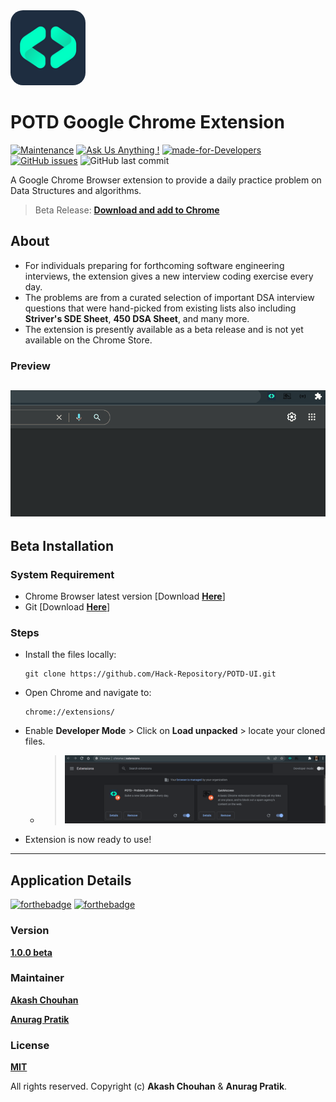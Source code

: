 <img src="./assets/POTD_logo_128.png" width='120px' style="border-radius:20px">

# POTD Google Chrome Extension
[![Maintenance](https://img.shields.io/badge/Maintained%3F-Yes-8ebb9c.svg)](https://github.com/Hack-Repository/POTD-GoogleChromeExtension "Repo Maintained")
[![Ask Us Anything !](https://img.shields.io/badge/Ask%20Us-Anything-1abc9c.svg)](https://github.com/Hack-Repository/ "github.com/Hack-Repository")
[![made-for-Developers](https://img.shields.io/badge/Made%20for-Developers-426658.svg)](https://github.com/Hack-Repository/POTD-GoogleChromeExtension "POTD")
[![GitHub issues](https://img.shields.io/github/issues/Hack-Repository/POTD-GoogleChromeExtension.svg)](https://github.com/Hack-Repository/POTD-GoogleChromeExtension/issues) ![GitHub last commit](https://img.shields.io/github/last-commit/Hack-Repository/POTD-GoogleChromeExtension.svg)

A Google Chrome Browser extension to provide a daily practice problem on Data Structures and algorithms.

> Beta Release: **[Download and add to Chrome](https://github.com/Hack-Repository/POTD-UI/blob/main/README.md#Beta-Installation "Download from Github")**

## About 
* For individuals preparing for forthcoming software engineering interviews, the extension gives a new interview coding exercise every day.
* The problems are from a curated selection of important DSA interview questions that were hand-picked from existing lists also including **Striver's SDE Sheet**, **450 DSA Sheet**, and many more.
* The extension is presently available as a beta release and is not yet available on the Chrome Store.

### Preview
![POTD Extension](./assets/POTD_ExtensionUI.gif)
---
## Beta Installation
### System Requirement
   * Chrome Browser latest version [Download **[Here](https://www.google.com/chrome/?brand=CHBD&gclid=Cj0KCQiAuvOPBhDXARIsAKzLQ8GZY_WmaEIgK6cagEdWIdNzxyVbGzhwAREeMNvw3CuYuskT3SQEWaQaAgh-EALw_wcB&gclsrc=aw.ds "Chrome Browser")**]
   * Git [Download **[Here](https://git-scm.com/ "Git")**]
### Steps
* Install the files locally:
  ```
  git clone https://github.com/Hack-Repository/POTD-UI.git 
  ```
* Open Chrome and navigate to:
  ```
  chrome://extensions/
  ```
* Enable **Developer Mode** > Click on **Load unpacked** > locate your cloned files.
  * > ![Setup Developer Mode in Chrome](./assets/Setup_1.gif)
* Extension is now ready to use!   

---
## Application Details
[![forthebadge](https://forthebadge.com/images/badges/cc-0.svg)](https://github.com/Hack-Repository/POTD-GoogleChromeExtension) 
[![forthebadge](https://forthebadge.com/images/badges/powered-by-coffee.svg)](https://github.com/Hack-Repository/POTD-GoogleChromeExtension)

### Version
**[1.0.0 beta](https://github.com/Hack-Repository/POTD-GoogleChromeExtension "POTD CLient Version")**

### Maintainer
**[Akash Chouhan](https://github.com/akashchouhan16 "akashchouhan16")**

**[Anurag Pratik](https://github.com/anurag-pratik "anurag-pratik")**

### License
**[MIT](https://github.com/Hack-Repository/POTD-GoogleChromeExtension/blob/main/LICENSE "License")**

All rights reserved. Copyright (c) **Akash Chouhan** & **Anurag Pratik**.